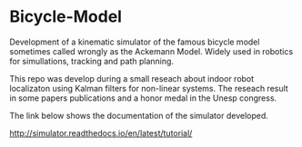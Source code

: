 # Bicycle-Model
Development of a kinematic simulator of the famous bicycle model sometimes called wrongly as the Ackemann Model.
Widely used in robotics for simullations, tracking and path planning.

This repo was develop during a small reseach about indoor robot localizaton using Kalman filters for non-linear systems. The reseach result in some papers publications and a honor medal in the Unesp congress.

The link below shows the documentation of the simulator developed.

http://simulator.readthedocs.io/en/latest/tutorial/

